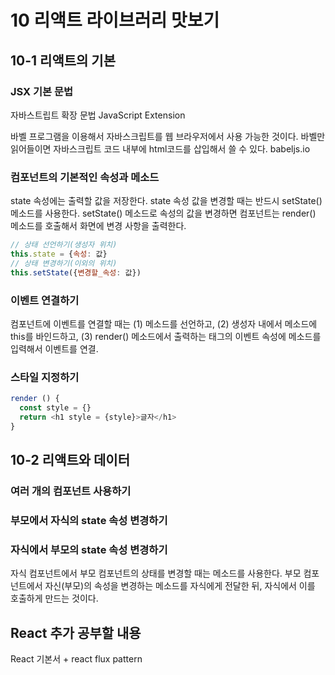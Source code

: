 # 10 리액트 라이브러리 맛보기
## 10-1 리액트의 기본

### JSX 기본 문법
자바스트립트 확장 문법
JavaScript Extension

바벨 프로그램을 이용해서 자바스크립트를 웹 브라우저에서 사용 가능한 것이다.
바벨만 읽어들이면 자바스크립트 코드 내부에 html코드를 삽입해서 쓸 수 있다.
babeljs.io

### 컴포넌트의 기본적인 속성과 메소드
state 속성에는 출력할 값을 저장한다.
state 속성 값을 변경할 때는 반드시 setState() 메소드를 사용한다.
setState() 메소드로 속성의 값을 변경하면 컴포넌트는 render() 메소드를 호출해서 화면에 변경 사항을 출력한다.
```javascript
// 상태 선언하기(생성자 위치)
this.state = {속성: 값}
// 상태 변경하기(이외의 위치)
this.setState({변경할_속성: 값})
```

### 이벤트 연결하기
컴포넌트에 이벤트를 연결할 때는 (1) 메소드를 선언하고, (2) 생성자 내에서 메소드에 this를 바인드하고, (3) render() 메소드에서 출력하는 태그의 이벤트 속성에 메소드를 입력해서 이벤트를 연결.

### 스타일 지정하기
```javascript
render () {
  const style = {}
  return <h1 style = {style}>글자</h1>
}
```

## 10-2 리액트와 데이터
### 여러 개의 컴포넌트 사용하기

### 부모에서 자식의 state 속성 변경하기

### 자식에서 부모의 state 속성 변경하기
자식 컴포넌트에서 부모 컴포넌트의 상태를 변경할 때는 메소드를 사용한다. 부모 컴포넌트에서 자신(부모)의 속성을 변경하는 메소드를 자식에게 전달한 뒤, 자식에서 이를 호출하게 만드는 것이다.

## React 추가 공부할 내용
React 기본서 + react flux pattern